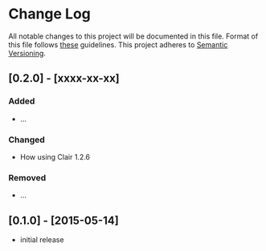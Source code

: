 # Change Log

All notable changes to this project will be documented in this file.
Format of this file follows [these](http://keepachangelog.com/) guidelines.
This project adheres to [Semantic Versioning](http://semver.org/).

## [0.2.0] - [xxxx-xx-xx]

### Added

- ...

### Changed

- How using Clair 1.2.6

### Removed

- ...

## [0.1.0] - [2015-05-14]

- initial release
